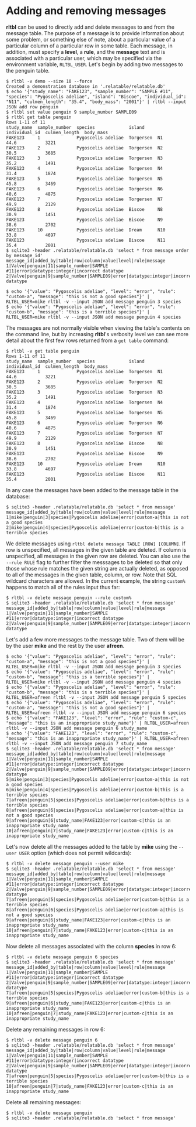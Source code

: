 # Adding and removing messages

**rltbl** can be used to directly add and delete messages to and from the message table. The purpose of a message is to provide information about some problem, or something else of note, about a particular value of a particular column of a particular row in some table. Each message, in addition, must specify a **level**, a **rule**, and the **message** text and is associated with a particular user, which may be specified via the environment variable, `RLTBL_USER`.  Let's begin by adding two messages to the penguin table.

```console tesh-session="message"
$ rltbl -v demo --size 10 --force
Created a demonstration database in '.relatable/relatable.db'
$ echo '{"study_name": "FAKE123", "sample_number": "SAMPLE #11", "species": "Pygoscelis adeliae", "island": "Biscoe", "individual_id": "N11", "culmen_length": "35.4", "body_mass": "2001"}' | rltbl --input JSON add row penguin
$ rltbl set value penguin 9 sample_number SAMPLE09
$ rltbl get table penguin
Rows 1-11 of 11
study_name  sample_number  species             island     individual_id  culmen_length  body_mass
FAKE123     1              Pygoscelis adeliae  Torgersen  N1             44.6           3221
FAKE123     2              Pygoscelis adeliae  Torgersen  N2             30.5           3685
FAKE123     3              Pygoscelis adeliae  Torgersen  N3             35.2           1491
FAKE123     4              Pygoscelis adeliae  Torgersen  N4             31.4           1874
FAKE123     5              Pygoscelis adeliae  Torgersen  N5             45.8           3469
FAKE123     6              Pygoscelis adeliae  Torgersen  N6             40.6           4875
FAKE123     7              Pygoscelis adeliae  Torgersen  N7             49.9           2129
FAKE123     8              Pygoscelis adeliae  Biscoe     N8             30.9           1451
FAKE123                    Pygoscelis adeliae  Biscoe     N9             38.6           2702
FAKE123     10             Pygoscelis adeliae  Dream      N10            33.8           4697
FAKE123                    Pygoscelis adeliae  Biscoe     N11            35.4           2001
$ sqlite3 -header .relatable/relatable.db 'select * from message order by message_id'
message_id|added_by|table|row|column|value|level|rule|message
1|Valve|penguin|11|sample_number|SAMPLE #11|error|datatype:integer|incorrect datatype
2|Valve|penguin|9|sample_number|SAMPLE09|error|datatype:integer|incorrect datatype

$ echo '{"value": "Pygoscelis adeliae", "level": "error", "rule": "custom-a", "message": "this is not a good species"}' | RLTBL_USER=mike rltbl -v --input JSON add message penguin 3 species
$ echo '{"value": "Pygoscelis adeliae", "level": "error", "rule": "custom-b", "message": "this is a terrible species"}' | RLTBL_USER=mike rltbl -v --input JSON add message penguin 4 species
```

The messages are not normally visible when viewing the table's contents on the command line, but by increasing **rltbl**'s verbosity level we can see more detail about the first few rows returned from a `get table` command:

```console tesh-session="message"
$ rltbl -v get table penguin
Rows 1-11 of 11
study_name  sample_number  species             island     individual_id  culmen_length  body_mass
FAKE123     1              Pygoscelis adeliae  Torgersen  N1             44.6           3221
FAKE123     2              Pygoscelis adeliae  Torgersen  N2             30.5           3685
FAKE123     3              Pygoscelis adeliae  Torgersen  N3             35.2           1491
FAKE123     4              Pygoscelis adeliae  Torgersen  N4             31.4           1874
FAKE123     5              Pygoscelis adeliae  Torgersen  N5             45.8           3469
FAKE123     6              Pygoscelis adeliae  Torgersen  N6             40.6           4875
FAKE123     7              Pygoscelis adeliae  Torgersen  N7             49.9           2129
FAKE123     8              Pygoscelis adeliae  Biscoe     N8             30.9           1451
FAKE123                    Pygoscelis adeliae  Biscoe     N9             38.6           2702
FAKE123     10             Pygoscelis adeliae  Dream      N10            33.8           4697
FAKE123                    Pygoscelis adeliae  Biscoe     N11            35.4           2001
```

In any case the messages have been added to the message table in the database:

```
$ sqlite3 -header .relatable/relatable.db 'select * from message'
message_id|added_by|table|row|column|value|level|rule|message
1|mike|penguin|3|species|Pygoscelis adeliae|error|custom-a|this is not a good species
2|mike|penguin|4|species|Pygoscelis adeliae|error|custom-b|this is a terrible species
```

We delete messages using `rltbl delete message TABLE [ROW] [COLUMN]`. If row is unspecified, all messages in the given table are deleted. If column is unspecified, all messages in the given row are deleted. You can also use the `--rule RULE` flag to further filter the messsages to be deleted so that only those whose rule matches the given string are actually deleted, as opposed to all of the messages in the given table, column, or row. Note that SQL wildcard characters are allowed. In the current example, the string `custom%` happens to match all of the rules input thus far:

```console tesh-session="message"
$ rltbl -v delete message penguin --rule custom%
$ sqlite3 -header .relatable/relatable.db 'select * from message'
message_id|added_by|table|row|column|value|level|rule|message
1|Valve|penguin|11|sample_number|SAMPLE #11|error|datatype:integer|incorrect datatype
2|Valve|penguin|9|sample_number|SAMPLE09|error|datatype:integer|incorrect datatype
```

Let's add a few more messages to the message table. Two of them will be by the user **mike** and the rest by the user **afreen**.

```console tesh-session="message"
$ echo '{"value": "Pygoscelis adeliae", "level": "error", "rule": "custom-a", "message": "this is not a good species"}' | RLTBL_USER=mike rltbl -v --input JSON add message penguin 3 species
$ echo '{"value": "Pygoscelis adeliae", "level": "error", "rule": "custom-b", "message": "this is a terrible species"}' | RLTBL_USER=mike rltbl -v --input JSON add message penguin 4 species
$ echo '{"value": "Pygoscelis adeliae", "level": "error", "rule": "custom-b", "message": "this is a terrible species"}' | RLTBL_USER=afreen rltbl -v --input JSON add message penguin 5 species
$ echo '{"value": "Pygoscelis adeliae", "level": "error", "rule": "custom-a", "message": "this is not a good species"}' | RLTBL_USER=afreen rltbl -v --input JSON add message penguin 6 species
$ echo '{"value": "FAKE123", "level": "error", "rule": "custom-c", "message": "this is an inappropriate study_name"}' | RLTBL_USER=afreen rltbl -v --input JSON add message penguin 6 study_name
$ echo '{"value": "FAKE123", "level": "error", "rule": "custom-c", "message": "this is an inappropriate study_name"}' | RLTBL_USER=afreen rltbl -v --input JSON add message penguin 7 study_name
$ sqlite3 -header .relatable/relatable.db 'select * from message'
message_id|added_by|table|row|column|value|level|rule|message
1|Valve|penguin|11|sample_number|SAMPLE #11|error|datatype:integer|incorrect datatype
2|Valve|penguin|9|sample_number|SAMPLE09|error|datatype:integer|incorrect datatype
5|mike|penguin|3|species|Pygoscelis adeliae|error|custom-a|this is not a good species
6|mike|penguin|4|species|Pygoscelis adeliae|error|custom-b|this is a terrible species
7|afreen|penguin|5|species|Pygoscelis adeliae|error|custom-b|this is a terrible species
8|afreen|penguin|6|species|Pygoscelis adeliae|error|custom-a|this is not a good species
9|afreen|penguin|6|study_name|FAKE123|error|custom-c|this is an inappropriate study_name
10|afreen|penguin|7|study_name|FAKE123|error|custom-c|this is an inappropriate study_name
```

Let's now delete all the messages added to the table by **mike** using the `--user USER` option (which does not permit wildcards):

```console tesh-session="message"
$ rltbl -v delete message penguin --user mike
$ sqlite3 -header .relatable/relatable.db 'select * from message'
message_id|added_by|table|row|column|value|level|rule|message
1|Valve|penguin|11|sample_number|SAMPLE #11|error|datatype:integer|incorrect datatype
2|Valve|penguin|9|sample_number|SAMPLE09|error|datatype:integer|incorrect datatype
7|afreen|penguin|5|species|Pygoscelis adeliae|error|custom-b|this is a terrible species
8|afreen|penguin|6|species|Pygoscelis adeliae|error|custom-a|this is not a good species
9|afreen|penguin|6|study_name|FAKE123|error|custom-c|this is an inappropriate study_name
10|afreen|penguin|7|study_name|FAKE123|error|custom-c|this is an inappropriate study_name
```

Now delete all messages associated with the column **species** in row 6:

```console tesh-session="message"
$ rltbl -v delete message penguin 6 species
$ sqlite3 -header .relatable/relatable.db 'select * from message'
message_id|added_by|table|row|column|value|level|rule|message
1|Valve|penguin|11|sample_number|SAMPLE #11|error|datatype:integer|incorrect datatype
2|Valve|penguin|9|sample_number|SAMPLE09|error|datatype:integer|incorrect datatype
7|afreen|penguin|5|species|Pygoscelis adeliae|error|custom-b|this is a terrible species
9|afreen|penguin|6|study_name|FAKE123|error|custom-c|this is an inappropriate study_name
10|afreen|penguin|7|study_name|FAKE123|error|custom-c|this is an inappropriate study_name
```

Delete any remaining messages in row 6:

```console tesh-session="message"
$ rltbl -v delete message penguin 6
$ sqlite3 -header .relatable/relatable.db 'select * from message'
message_id|added_by|table|row|column|value|level|rule|message
1|Valve|penguin|11|sample_number|SAMPLE #11|error|datatype:integer|incorrect datatype
2|Valve|penguin|9|sample_number|SAMPLE09|error|datatype:integer|incorrect datatype
7|afreen|penguin|5|species|Pygoscelis adeliae|error|custom-b|this is a terrible species
10|afreen|penguin|7|study_name|FAKE123|error|custom-c|this is an inappropriate study_name
```

Delete all remaining messages:

```console tesh-session="message"
$ rltbl -v delete message penguin
$ sqlite3 -header .relatable/relatable.db 'select * from message'

```
